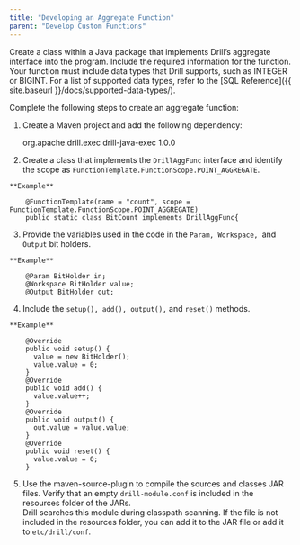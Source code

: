 ```yaml
---
title: "Developing an Aggregate Function"
parent: "Develop Custom Functions"
---
```

Create a class within a Java package that implements Drill’s aggregate
interface into the program. Include the required information for the function.
Your function must include data types that Drill supports, such as INTEGER or
BIGINT. For a list of supported data types, refer to the [SQL Reference]({{ site.baseurl }}/docs/supported-data-types/).

Complete the following steps to create an aggregate function:

  1. Create a Maven project and add the following dependency:
  
		<dependency>
		<groupId>org.apache.drill.exec</groupId>
		<artifactId>drill-java-exec</artifactId>
		<version>1.0.0</version>
		</dependency>
  2. Create a class that implements the `DrillAggFunc` interface and identify the scope as `FunctionTemplate.FunctionScope.POINT_AGGREGATE`.

	**Example**
	
		@FunctionTemplate(name = "count", scope = FunctionTemplate.FunctionScope.POINT_AGGREGATE)
		public static class BitCount implements DrillAggFunc{
  3. Provide the variables used in the code in the `Param, Workspace, `and `Output` bit holders.

	**Example**
	
		@Param BitHolder in;
		@Workspace BitHolder value;
		@Output BitHolder out;
  4. Include the `setup(), add(), output(),` and `reset()` methods.
	
	**Example**

		@Override
		public void setup() {
		  value = new BitHolder(); 
		  value.value = 0;
		}
		@Override
		public void add() {
		  value.value++;
		}
		@Override
		public void output() {
		  out.value = value.value;
		}
		@Override
		public void reset() {
		  value.value = 0;
		}
		  
  5. Use the maven-source-plugin to compile the sources and classes JAR files. Verify that an empty `drill-module.conf` is included in the resources folder of the JARs.   
Drill searches this module during classpath scanning. If the file is not
included in the resources folder, you can add it to the JAR file or add it to
`etc/drill/conf`.
